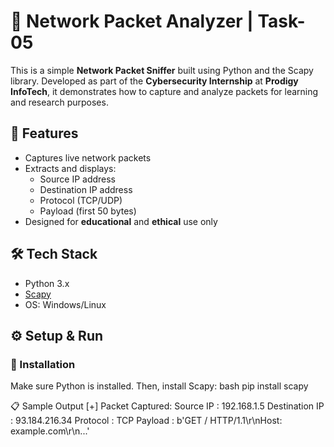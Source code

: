 # 🧠 Network Packet Analyzer | Task-05

This is a simple **Network Packet Sniffer** built using Python and the Scapy library. Developed as part of the **Cybersecurity Internship** at **Prodigy InfoTech**, it demonstrates how to capture and analyze packets for learning and research purposes.

## 📌 Features

- Captures live network packets
- Extracts and displays:
  - Source IP address
  - Destination IP address
  - Protocol (TCP/UDP)
  - Payload (first 50 bytes)
- Designed for **educational** and **ethical** use only

## 🛠️ Tech Stack

- Python 3.x
- [Scapy](https://scapy.net/)
- OS: Windows/Linux

## ⚙️ Setup & Run

### 🔧 Installation

Make sure Python is installed. Then, install Scapy:
bash
pip install scapy

📋 Sample Output
[+] Packet Captured:
    Source IP      : 192.168.1.5
    Destination IP : 93.184.216.34
    Protocol       : TCP
    Payload        : b'GET / HTTP/1.1\r\nHost: example.com\r\n...' 
